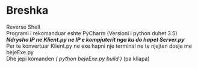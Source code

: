 # Breshka
Reverse Shell<br>
Programi i rekomanduar eshte PyCharm (Versioni i python duhet 3.5)<br>
<b><i>Ndrysho IP ne Klient.py ne IP e kompjuterit nga ku do hapet Server.py</i></b><br>
Per te konvertuar Klient.py ne exe hapni nje terminal ne te njejten dosje me bejeExe.py<br>
Dhe jepi komanden <i> ( python bejeExe.py build ) </i> (pa kllapa)
